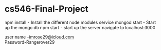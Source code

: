 # cs546-Final-Project
npm install - Install the different node modules
service mongod start - Start up the mongo db
npm start - start up the server
navigate to localhost:3000


user name -imrose29@icloud.com  
Password-Rangerover29
